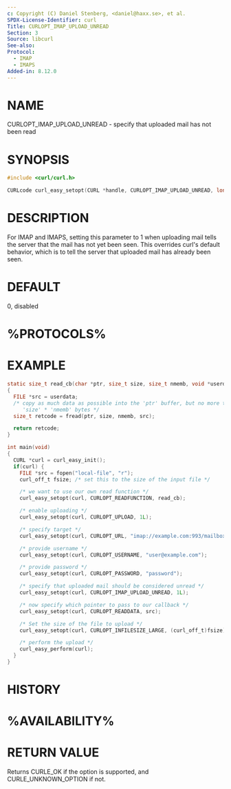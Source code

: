 ```yaml
---
c: Copyright (C) Daniel Stenberg, <daniel@haxx.se>, et al.
SPDX-License-Identifier: curl
Title: CURLOPT_IMAP_UPLOAD_UNREAD
Section: 3
Source: libcurl
See-also:
Protocol:
  - IMAP
  - IMAPS
Added-in: 8.12.0
---
```


# NAME

CURLOPT_IMAP_UPLOAD_UNREAD - specify that uploaded mail has not been read

# SYNOPSIS

~~~c
#include <curl/curl.h>

CURLcode curl_easy_setopt(CURL *handle, CURLOPT_IMAP_UPLOAD_UNREAD, long uploadunread);
~~~

# DESCRIPTION

For IMAP and IMAPS, setting this parameter to 1 when uploading mail tells the
server that the mail has not yet been seen. This overrides curl's default
behavior, which is to tell the server that uploaded mail has already been seen.

# DEFAULT

0, disabled

# %PROTOCOLS%

# EXAMPLE

~~~c
static size_t read_cb(char *ptr, size_t size, size_t nmemb, void *userdata)
{
  FILE *src = userdata;
  /* copy as much data as possible into the 'ptr' buffer, but no more than
     'size' * 'nmemb' bytes */
  size_t retcode = fread(ptr, size, nmemb, src);

  return retcode;
}

int main(void)
{
  CURL *curl = curl_easy_init();
  if(curl) {
    FILE *src = fopen("local-file", "r");
    curl_off_t fsize; /* set this to the size of the input file */

    /* we want to use our own read function */
    curl_easy_setopt(curl, CURLOPT_READFUNCTION, read_cb);

    /* enable uploading */
    curl_easy_setopt(curl, CURLOPT_UPLOAD, 1L);

    /* specify target */
    curl_easy_setopt(curl, CURLOPT_URL, "imap://example.com:993/mailbox");

    /* provide username */
    curl_easy_setopt(curl, CURLOPT_USERNAME, "user@example.com");

    /* provide password */
    curl_easy_setopt(curl, CURLOPT_PASSWORD, "password");

    /* specify that uploaded mail should be considered unread */
    curl_easy_setopt(curl, CURLOPT_IMAP_UPLOAD_UNREAD, 1L);

    /* now specify which pointer to pass to our callback */
    curl_easy_setopt(curl, CURLOPT_READDATA, src);

    /* Set the size of the file to upload */
    curl_easy_setopt(curl, CURLOPT_INFILESIZE_LARGE, (curl_off_t)fsize);

    /* perform the upload */
    curl_easy_perform(curl);
  }
}
~~~

# HISTORY

# %AVAILABILITY%

# RETURN VALUE

Returns CURLE_OK if the option is supported, and CURLE_UNKNOWN_OPTION if not.
